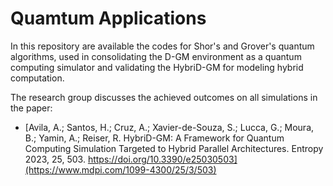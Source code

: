 # Quamtum Applications

In this repository are available the codes for Shor's and Grover's quantum algorithms, used in consolidating the D-GM environment as a quantum computing simulator and validating the HybriD-GM for modeling hybrid computation.

The research group discusses the achieved outcomes on all simulations in the paper:

* [Avila, A.; Santos, H.; Cruz, A.; Xavier-de-Souza, S.; Lucca, G.; Moura, B.; Yamin, A.; Reiser, R. HybriD-GM: A Framework for Quantum Computing Simulation Targeted to Hybrid Parallel Architectures. Entropy 2023, 25, 503. https://doi.org/10.3390/e25030503](https://www.mdpi.com/1099-4300/25/3/503)

